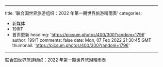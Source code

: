 
---
title: '联合国世界旅游组织：2022 年第一期世界旅游晴雨表'
categories: 
 - 新媒体
 - 199IT
 - 首页更新
headimg: 'https://picsum.photos/400/300?random=1796'
author: 199IT
comments: false
date: Mon, 07 Feb 2022 21:30:45 GMT
thumbnail: 'https://picsum.photos/400/300?random=1796'
---

<div>   
联合国世界旅游组织：2022 年第一期世界旅游晴雨表  
</div>
            